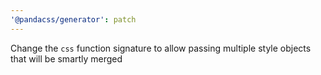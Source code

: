 ```yaml
---
'@pandacss/generator': patch
---
```


Change the `css` function signature to allow passing multiple style objects that will be smartly merged
